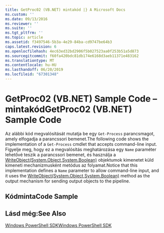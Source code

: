 ```yaml
---
title: GetProc02 (VB.NET) mintakód |} A Microsoft Docs
ms.custom: ''
ms.date: 09/13/2016
ms.reviewer: ''
ms.suite: ''
ms.tgt_pltfrm: ''
ms.topic: article
ms.assetid: f3497546-5b3a-4e29-84ba-cd9747be64b3
caps.latest.revision: 6
ms.openlocfilehash: 4ec63ed32bd2906f5b027523aa0f253b51a5d873
ms.sourcegitcommit: f60fa420bdc81db174e6168d3aeb11371e483162
ms.translationtype: MT
ms.contentlocale: hu-HU
ms.lasthandoff: 06/20/2019
ms.locfileid: "67301348"
---
```

# <a name="getproc02-vbnet-sample-code"></a><span data-ttu-id="74e9d-102">GetProc02 (VB.NET) Sample Code – mintakód</span><span class="sxs-lookup"><span data-stu-id="74e9d-102">GetProc02 (VB.NET) Sample Code</span></span>

<span data-ttu-id="74e9d-103">Az alábbi kód megvalósítását mutatja be egy `Get-Process` parancsmagot, amely elfogadja a parancssori bemenet.</span><span class="sxs-lookup"><span data-stu-id="74e9d-103">The following code shows the implementation of a `Get-Process` cmdlet that accepts command-line input.</span></span> <span data-ttu-id="74e9d-104">Figyelje meg, hogy ez a megvalósítás meghatározása egy `Name` paraméter lehetővé teszik a parancssori bemenet, és használja a [WriteObject(System.Object,System.Boolean)](/dotnet/api/system.management.automation.cmdlet.writeobject?view=pscore-6.2.0#System_Management_Automation_Cmdlet_WriteObject_System_Object_System_Boolean_) objektumok kimenetet küld kimeneti mechanizmusként metódus az folyamat.</span><span class="sxs-lookup"><span data-stu-id="74e9d-104">Notice that this implementation defines a `Name` parameter to allow command-line input, and it uses the [WriteObject(System.Object,System.Boolean)](/dotnet/api/system.management.automation.cmdlet.writeobject?view=pscore-6.2.0#System_Management_Automation_Cmdlet_WriteObject_System_Object_System_Boolean_) method as the output mechanism for sending output objects to the pipeline.</span></span>

## <a name="code-sample"></a><span data-ttu-id="74e9d-105">Kódminta</span><span class="sxs-lookup"><span data-stu-id="74e9d-105">Code Sample</span></span>

<!-- TODO!!!: review snippet reference  [!CODE [Msh_samplesgetproc02#getproc02vball](Msh_samplesgetproc02#getproc02vball)]  -->

## <a name="see-also"></a><span data-ttu-id="74e9d-106">Lásd még:</span><span class="sxs-lookup"><span data-stu-id="74e9d-106">See Also</span></span>

[<span data-ttu-id="74e9d-107">Windows PowerShell SDK</span><span class="sxs-lookup"><span data-stu-id="74e9d-107">Windows PowerShell SDK</span></span>](../windows-powershell-reference.md)
